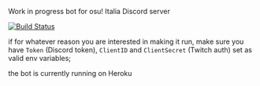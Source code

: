 ﻿Work in progress bot for osu! Italia Discord server
 
[![Build Status](https://travis-ci.org/Puncia/Splash.svg?branch=main)](https://travis-ci.org/Puncia/Splash)

if for whatever reason you are interested in making it run, make sure you have `Token` (Discord token), `ClientID` and `ClientSecret` (Twitch auth) set as valid env variables;

the bot is currently running on Heroku
